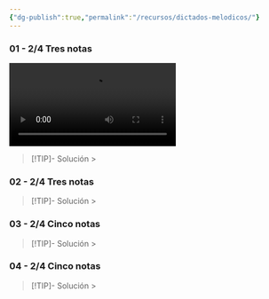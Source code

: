 ```yaml
---
{"dg-publish":true,"permalink":"/recursos/dictados-melodicos/"}
---
```



### 01 - 2/4 Tres notas

<video src="https://docs.google.com/uc?export=download&id=1DNvMRz9zbRcJqlV90dMMeLa1plzgtWR4" controls style="max-height: 200px;"></video>

> [!TIP]- Solución >
> <div id="paper"></div>
> <script> document.addEventListener("DOMContentLoaded", function() { window.ABCJS.renderAbc("paper", `X: 1\nT: Dictado Melódico\nM: 2/4\nL: 1/4\nK: C\nC D|E2|D E |D2|E E|D D|C2 | C2 |]\n`); }); </script>

### 02 - 2/4 Tres notas



> [!TIP]- Solución >
> <div id="paper1"></div>
> <script> document.addEventListener("DOMContentLoaded", function() { window.ABCJS.renderAbc("paper1", `X: 1\nT: Dictado Melódico\nM: 2/4\nL: 1/4\nK: C\nC D| E E | E F | G2|F E|D C|D D | C2 |]\n`); }); </script>

### 03 - 2/4 Cinco notas


> [!TIP]- Solución >
> <div id="paper2"></div>
> <script> document.addEventListener("DOMContentLoaded", function() { window.ABCJS.renderAbc("paper2", `X: 1\nT: Dictado Melódico\nM: 2/4\nL: 1/4\nK: C\nC D| E F | G2 | G2|F E|F E|D D | C2 |]\n`); }); </script>

### 04 - 2/4 Cinco notas

> [!TIP]- Solución >
> <div id="paper3"></div>
> <script> document.addEventListener("DOMContentLoaded", function() { window.ABCJS.renderAbc("paper3", `X: 1\nT: Dictado Melódico\nM: 2/4\nL: 1/4\nK: C\nG F| E D | E F | G2|F E|F E|D2 | C2 |]\n`); }); </script>


